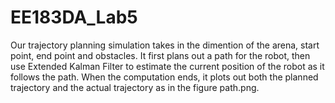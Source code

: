 # EE183DA_Lab5

Our trajectory planning simulation takes in the dimention of the arena, start point, end point and obstacles. It first plans out a path for the robot, then use Extended Kalman Filter to estimate the current position of the robot as it follows the path. When the computation ends, it plots out both the planned trajectory and the actual trajectory as in the figure path.png.
